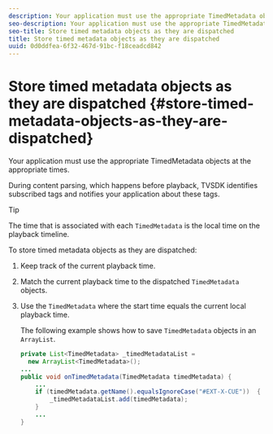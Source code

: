```yaml
---
description: Your application must use the appropriate TimedMetadata objects at the appropriate times.
seo-description: Your application must use the appropriate TimedMetadata objects at the appropriate times.
seo-title: Store timed metadata objects as they are dispatched
title: Store timed metadata objects as they are dispatched
uuid: 0d0ddfea-6f32-467d-91bc-f18ceadcd842
---
```


# Store timed metadata objects as they are dispatched {#store-timed-metadata-objects-as-they-are-dispatched}

Your application must use the appropriate TimedMetadata objects at the appropriate times.

 During content parsing, which happens before playback, TVSDK identifies subscribed tags and notifies your application about these tags.

>[!TIP]
>
>The time that is associated with each `TimedMetadata` is the local time on the playback timeline.

To store timed metadata objects as they are dispatched: 

1. Keep track of the current playback time.
1. Match the current playback time to the dispatched `TimedMetadata` objects.

1. Use the `TimedMetadata` where the start time equals the current local playback time.

   The following example shows how to save `TimedMetadata` objects in an `ArrayList`. 

   ```java
   private List<TimedMetadata> _timedMetadataList =  
     new ArrayList<TimedMetadata>(); 
   ... 
   public void onTimedMetadata(TimedMetadata timedMetadata) { 
       ... 
       if (timedMetadata.getName().equalsIgnoreCase("#EXT-X-CUE"))  { 
           _timedMetadataList.add(timedMetadata); 
       } 
       ... 
   }
   ```

